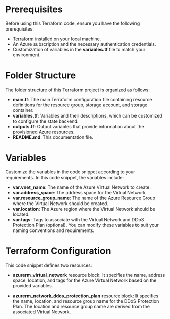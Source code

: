 # Prerequisites
Before using this Terraform code, ensure you have the following prerequisites:

* [Terraform](https://developer.hashicorp.com/terraform/downloads) installed on your local machine.
* An Azure subscription and the necessary authentication credentials.
* Customization of variables in the **variables.tf** file to match your environment.

# Folder Structure
The folder structure of this Terraform project is organized as follows:

* **main.tf**: The main Terraform configuration file containing resource definitions for the resource group, storage account, and storage container.
* **variables.tf**: Variables and their descriptions, which can be customized to configure the state backend.
* **outputs.tf**: Output variables that provide information about the provisioned Azure resources.
* **README.md**: This documentation file.

# Variables
Customize the variables in the code snippet according to your requirements. In this code snippet, the variables include:

* **var.vnet_name**: The name of the Azure Virtual Network to create.
* **var.address_space**: The address space for the Virtual Network.
* **var.resource_group_name**: The name of the Azure Resource Group where the Virtual Network should be created.
* **var.location**: The Azure region where the Virtual Network should be located.
* **var.tags**: Tags to associate with the Virtual Network and DDoS Protection Plan (optional).
You can modify these variables to suit your naming conventions and requirements.

# Terraform Configuration
This code snippet defines two resources:

* **azurerm_virtual_network** resource block: It specifies the name, address space, location, and tags for the Azure Virtual Network based on the provided variables.

* **azurerm_network_ddos_protection_plan** resource block: It specifies the name, location, and resource group name for the DDoS Protection Plan. The location and resource group name are derived from the associated Virtual Network.